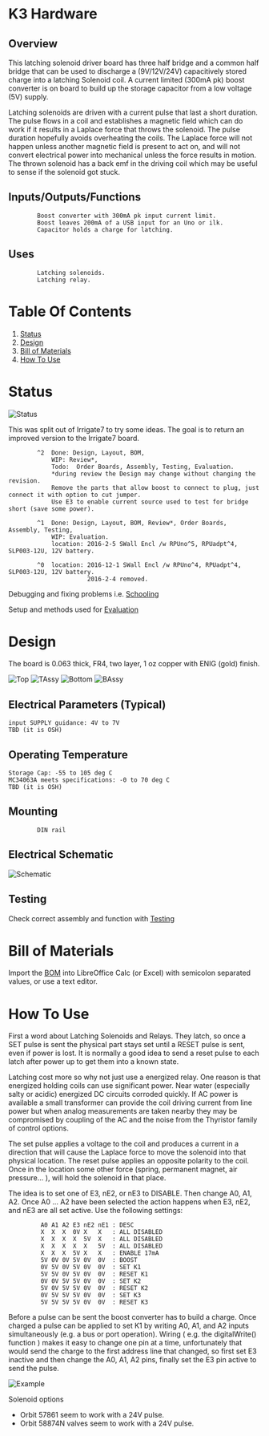 # K3 Hardware

## Overview

This latching solenoid driver board has three half bridge and a common half bridge that can be used to discharge a (9V/12V/24V) capacitively stored charge into a latching Solenoid coil. A current limited (300mA pk) boost converter is on board to build up the storage capacitor from a low voltage (5V) supply.

Latching solenoids are driven with a current pulse that last a short duration. The pulse flows in a coil and establishes a magnetic field which can do work if it results in a Laplace force that throws the solenoid. The pulse duration hopefully avoids overheating the coils. The Laplace force will not happen unless another magnetic field is present to act on, and will not convert electrical power into mechanical unless the force results in motion. The thrown solenoid has a back emf in the driving coil which may be useful to sense if the solenoid got stuck.

## Inputs/Outputs/Functions

```
        Boost converter with 300mA pk input current limit.
        Boost leaves 200mA of a USB input for an Uno or ilk.
        Capacitor holds a charge for latching.
```


## Uses

```
        Latching solenoids.
        Latching relay.
```

# Table Of Contents

1. [Status](#status)
2. [Design](#design)
3. [Bill of Materials](#bill-of-materials)
4. [How To Use](#how-to-use)


# Status

![Status](./status_icon.png "K3 Status")

This was split out of Irrigate7 to try some ideas. The goal is to return an improved version to the Irrigate7 board.

```
        ^2  Done: Design, Layout, BOM,
            WIP: Review*,
            Todo:  Order Boards, Assembly, Testing, Evaluation.
            *during review the Design may change without changing the revision.
            Remove the parts that allow boost to connect to plug, just connect it with option to cut jumper.
            Use E3 to enable current source used to test for bridge short (save some power).

        ^1  Done: Design, Layout, BOM, Review*, Order Boards, Assembly, Testing,
            WIP: Evaluation.
            location: 2016-2-5 SWall Encl /w RPUno^5, RPUadpt^4, SLP003-12U, 12V battery.
            
        ^0  location: 2016-12-1 SWall Encl /w RPUno^4, RPUadpt^4, SLP003-12U, 12V battery.
                      2016-2-4 removed.   
```


Debugging and fixing problems i.e. [Schooling](./Schooling/)

Setup and methods used for [Evaluation](./Evaluation/)


# Design

The board is 0.063 thick, FR4, two layer, 1 oz copper with ENIG (gold) finish.

![Top](./Documents/16276,Top.png "K3 Top")
![TAssy](./Documents/16276,TAssy.jpg "K3 Top Assy")
![Bottom](./Documents/16276,Bottom.png "K3 Bottom")
![BAssy](./Documents/16276,BAssy.jpg "K3 Bottom Assy")

## Electrical Parameters (Typical)

```
input SUPPLY guidance: 4V to 7V
TBD (it is OSH)
```

## Operating Temperature

```
Storage Cap: -55 to 105 deg C
MC34063A meets specifications: -0 to 70 deg C
TBD (it is OSH)
```

## Mounting

```
        DIN rail
```

## Electrical Schematic

![Schematic](./Documents/16276,Schematic.png "K3 Schematic")

## Testing

Check correct assembly and function with [Testing](./Testing/)


# Bill of Materials

Import the [BOM](./Design/16276,BOM.csv) into LibreOffice Calc (or Excel) with semicolon separated values, or use a text editor.


# How To Use

First a word about Latching Solenoids and Relays. They latch, so once a SET pulse is sent the physical part stays set until a RESET pulse is sent, even if power is lost. It is normally a good idea to send a reset pulse to each latch after power up to get them into a known state.

Latching cost more so why not just use a energized relay. One reason is that energized holding coils can use significant power. Near water (especially salty or acidic) energized DC circuits corroded quickly. If AC power is available a small transformer can provide the coil driving current from line power but when analog measurements are taken nearby they may be compromised by coupling of the AC and the noise from the Thyristor family of control options. 

The set pulse applies a voltage to the coil and produces a current in a direction that will cause the Laplace force to move the solenoid into that physical location. The reset pulse applies an opposite polarity to the coil. Once in the location some other force (spring, permanent magnet, air pressure... ), will hold the solenoid in that place.

The idea is to set one of E3, nE2, or nE3 to DISABLE. Then change A0, A1, A2. Once A0 ... A2 have been selected the action happens when E3, nE2, and nE3 are all set active. Use the following settings: 

```
         A0 A1 A2 E3 nE2 nE1 : DESC
         X  X  X  0V X   X   : ALL DISABLED
         X  X  X  X  5V  X   : ALL DISABLED
         X  X  X  X  X   5V  : ALL DISABLED
         X  X  X  5V X   X   : ENABLE 17mA
         5V 0V 0V 5V 0V  0V  : BOOST
         0V 5V 0V 5V 0V  0V  : SET K1
         5V 5V 0V 5V 0V  0V  : RESET K1
         0V 0V 5V 5V 0V  0V  : SET K2
         5V 0V 5V 5V 0V  0V  : RESET K2
         0V 5V 5V 5V 0V  0V  : SET K3
         5V 5V 5V 5V 0V  0V  : RESET K3
```

Before a pulse can be sent the boost converter has to build a charge. Once charged a pulse can be applied to set K1 by writing A0, A1, and A2 inputs simultaneously (e.g. a bus or port operation). Wiring ( e.g. the digitalWrite() function ) makes it easy to change one pin at a time, unfortunately that would send the charge to the first address line that changed, so first set E3 inactive and then change the A0, A1, A2 pins, finally set the E3 pin active to send the pulse.

![Example](./Documents/Example.png "Example")

Solenoid options

* Orbit 57861 seem to work with a 24V pulse.
* Orbit 58874N valves seem to work with a 24V pulse.




